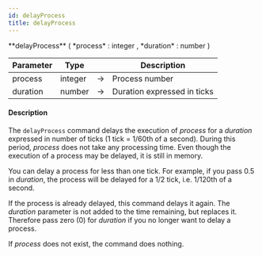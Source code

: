 ```yaml
---
id: delayProcess
title: delayProcess
---
```



<!-- REF #_command_.delayProcess.Syntax -->**delayProcess** ( *process* : integer , *duration* : number )<!-- END REF -->


<!-- REF #_command_.delayProcess.Params -->
|Parameter|Type||Description|
|---------|--- |:---:|------|
|process|integer|->|Process number|
|duration|number|->|Duration expressed in ticks|
<!-- END REF -->


#### Description

The `delayProcess` command <!-- REF #_command_.delayProcess.Summary -->delays the execution of *process* for a *duration* expressed in number of ticks (1 tick = 1/60th of a second)<!-- END REF -->. During this period, *process* does not take any processing time. Even though the execution of a process may be delayed, it is still in memory.

You can delay a process for less than one tick. For example, if you pass 0.5 in *duration*, the process will be delayed for a 1/2 tick, i.e. 1/120th of a second.

If the process is already delayed, this command delays it again. The *duration* parameter is not added to the time remaining, but replaces it. Therefore pass zero (0) for *duration* if you no longer want to delay a process.

If *process* does not exist, the command does nothing.

